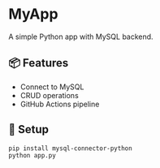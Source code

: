# MyApp

A simple Python app with MySQL backend.

## 📦 Features
- Connect to MySQL
- CRUD operations
- GitHub Actions pipeline

## 🚀 Setup
```bash
pip install mysql-connector-python
python app.py